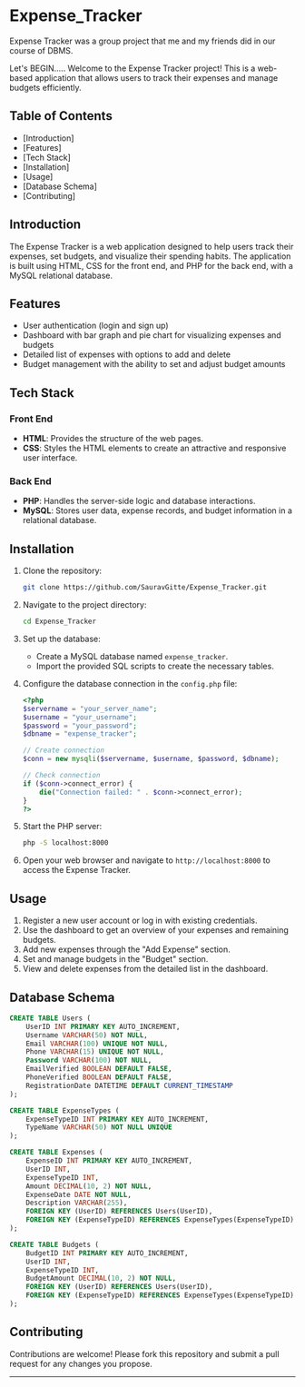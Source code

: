 # Expense_Tracker
Expense Tracker was a group project that me and my friends did in our course of DBMS. 

Let's BEGIN.....
Welcome to the Expense Tracker project! This is a web-based application that allows users to track their expenses and manage budgets efficiently. 

## Table of Contents
- [Introduction]
- [Features]
- [Tech Stack]
- [Installation]
- [Usage]
- [Database Schema]
- [Contributing]

## Introduction

The Expense Tracker is a web application designed to help users track their expenses, set budgets, and visualize their spending habits. The application is built using HTML, CSS for the front end, and PHP for the back end, with a MySQL relational database.

## Features

- User authentication (login and sign up)
- Dashboard with bar graph and pie chart for visualizing expenses and budgets
- Detailed list of expenses with options to add and delete
- Budget management with the ability to set and adjust budget amounts

## Tech Stack

### Front End
- **HTML**: Provides the structure of the web pages.
- **CSS**: Styles the HTML elements to create an attractive and responsive user interface.

### Back End
- **PHP**: Handles the server-side logic and database interactions.
- **MySQL**: Stores user data, expense records, and budget information in a relational database.

## Installation

1. Clone the repository:
   ```bash
   git clone https://github.com/SauravGitte/Expense_Tracker.git
   ```
2. Navigate to the project directory:
   ```bash
   cd Expense_Tracker
   ```
3. Set up the database:
   - Create a MySQL database named `expense_tracker`.
   - Import the provided SQL scripts to create the necessary tables.

4. Configure the database connection in the `config.php` file:
   ```php
   <?php
   $servername = "your_server_name";
   $username = "your_username";
   $password = "your_password";
   $dbname = "expense_tracker";

   // Create connection
   $conn = new mysqli($servername, $username, $password, $dbname);

   // Check connection
   if ($conn->connect_error) {
       die("Connection failed: " . $conn->connect_error);
   }
   ?>
   ```

5. Start the PHP server:
   ```bash
   php -S localhost:8000
   ```

6. Open your web browser and navigate to `http://localhost:8000` to access the Expense Tracker.

## Usage

1. Register a new user account or log in with existing credentials.
2. Use the dashboard to get an overview of your expenses and remaining budgets.
3. Add new expenses through the "Add Expense" section.
4. Set and manage budgets in the "Budget" section.
5. View and delete expenses from the detailed list in the dashboard.

## Database Schema

```sql
CREATE TABLE Users (
    UserID INT PRIMARY KEY AUTO_INCREMENT,
    Username VARCHAR(50) NOT NULL,
    Email VARCHAR(100) UNIQUE NOT NULL,
    Phone VARCHAR(15) UNIQUE NOT NULL,
    Password VARCHAR(100) NOT NULL,
    EmailVerified BOOLEAN DEFAULT FALSE,
    PhoneVerified BOOLEAN DEFAULT FALSE,
    RegistrationDate DATETIME DEFAULT CURRENT_TIMESTAMP
);

CREATE TABLE ExpenseTypes (
    ExpenseTypeID INT PRIMARY KEY AUTO_INCREMENT,
    TypeName VARCHAR(50) NOT NULL UNIQUE
);

CREATE TABLE Expenses (
    ExpenseID INT PRIMARY KEY AUTO_INCREMENT,
    UserID INT,
    ExpenseTypeID INT,
    Amount DECIMAL(10, 2) NOT NULL,
    ExpenseDate DATE NOT NULL,
    Description VARCHAR(255),
    FOREIGN KEY (UserID) REFERENCES Users(UserID),
    FOREIGN KEY (ExpenseTypeID) REFERENCES ExpenseTypes(ExpenseTypeID)
);

CREATE TABLE Budgets (
    BudgetID INT PRIMARY KEY AUTO_INCREMENT,
    UserID INT,
    ExpenseTypeID INT,
    BudgetAmount DECIMAL(10, 2) NOT NULL,
    FOREIGN KEY (UserID) REFERENCES Users(UserID),
    FOREIGN KEY (ExpenseTypeID) REFERENCES ExpenseTypes(ExpenseTypeID)
);
```

## Contributing

Contributions are welcome! Please fork this repository and submit a pull request for any changes you propose.


---
